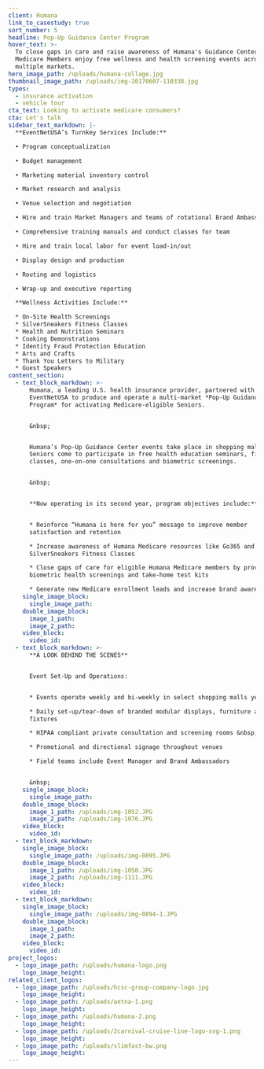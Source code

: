 ```yaml
---
client: Humana
link_to_casestudy: true
sort_number: 5
headline: Pop-Up Guidance Center Program
hover_text: >-
  To close gaps in care and raise awareness of Humana's Guidance Centers, Humana
  Medicare Members enjoy free wellness and health screening events across
  multiple markets.
hero_image_path: /uploads/humana-collage.jpg
thumbnail_image_path: /uploads/img-20170607-110338.jpg
types:
  - insurance activation
  - vehicle tour
cta_text: Looking to activate medicare consumers?
cta: Let's talk
sidebar_text_markdown: |-
  **EventNetUSA’s Turnkey Services Include:**

  • Program conceptualization

  • Budget management

  • Marketing material inventory control

  • Market research and analysis

  • Venue selection and negotiation

  • Hire and train Market Managers and teams of rotational Brand Ambassadors

  • Comprehensive training manuals and conduct classes for team

  • Hire and train local labor for event load-in/out

  • Display design and production

  • Routing and logistics

  • Wrap-up and executive reporting

  **Wellness Activities Include:**

  * On-Site Health Screenings
  * SilverSneakers Fitness Classes
  * Health and Nutrition Seminars
  * Cooking Demonstrations
  * Identity Fraud Protection Education
  * Arts and Crafts
  * Thank You Letters to Military
  * Guest Speakers
content_section:
  - text_block_markdown: >-
      Humana, a leading U.S. health insurance provider, partnered with
      EventNetUSA to produce and operate a multi-market *Pop-Up Guidance Center
      Program* for activating Medicare-eligible Seniors.


      &nbsp;


      Humana’s Pop-Up Guidance Center events take place in shopping malls, where
      Seniors come to participate in free health education seminars, fitness
      classes, one-on-one consultations and biometric screenings.


      &nbsp;


      **Now operating in its second year, program objectives include:**


      * Reinforce “Humana is here for you” message to improve member
      satisfaction and retention

      * Increase awareness of Humana Medicare resources like Go365 and
      SilverSneakers Fitness Classes

      * Close gaps of care for eligible Humana Medicare members by providing
      biometric health screenings and take-home test kits

      * Generate new Medicare enrollment leads and increase brand awareness
    single_image_block:
      single_image_path:
    double_image_block:
      image_1_path:
      image_2_path:
    video_block:
      video_id:
  - text_block_markdown: >-
      **A LOOK BEHIND THE SCENES**


      Event Set-Up and Operations:


      * Events operate weekly and bi-weekly in select shopping malls year-round

      * Daily set-up/tear-down of branded modular displays, furniture and
      fixtures

      * HIPAA compliant private consultation and screening rooms &nbsp;

      * Promotional and directional signage throughout venues

      * Field teams include Event Manager and Brand Ambassadors


      &nbsp;
    single_image_block:
      single_image_path:
    double_image_block:
      image_1_path: /uploads/img-1052.JPG
      image_2_path: /uploads/img-1076.JPG
    video_block:
      video_id:
  - text_block_markdown:
    single_image_block:
      single_image_path: /uploads/img-0895.JPG
    double_image_block:
      image_1_path: /uploads/img-1050.JPG
      image_2_path: /uploads/img-1111.JPG
    video_block:
      video_id:
  - text_block_markdown:
    single_image_block:
      single_image_path: /uploads/img-0894-1.JPG
    double_image_block:
      image_1_path:
      image_2_path:
    video_block:
      video_id:
project_logos:
  - logo_image_path: /uploads/humana-logo.png
    logo_image_height:
related_client_logos:
  - logo_image_path: /uploads/hcsc-group-company-logo.jpg
    logo_image_height:
  - logo_image_path: /uploads/aetna-1.png
    logo_image_height:
  - logo_image_path: /uploads/humana-2.png
    logo_image_height:
  - logo_image_path: /uploads/2carnival-cruise-line-logo-svg-1.png
    logo_image_height:
  - logo_image_path: /uploads/slimfast-bw.png
    logo_image_height:
---
```


